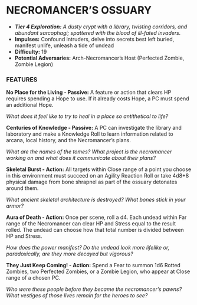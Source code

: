# NECROMANCER’S OSSUARY

- ***Tier 4 Exploration:*** *A dusty crypt with a library, twisting corridors, and abundant sarcophagi; spattered with the blood of ill-fated invaders.*
- **Impulses:** Confound intruders, delve into secrets best left buried, manifest unlife, unleash a tide of undead
- **Difficulty:** 19
- **Potential Adversaries:** Arch-Necromancer’s Host (Perfected Zombie, Zombie Legion)

### FEATURES

**No Place for the Living - Passive:** A feature or action that clears HP requires spending a Hope to use. If it already costs Hope, a PC must spend an additional Hope.

  *What does it feel like to try to heal in a place so antithetical to life?*

**Centuries of Knowledge - Passive:** A PC can investigate the library and laboratory and make a Knowledge Roll to learn information related to arcana, local history, and the Necromancer’s plans.

  *What are the names of the tomes? What project is the necromancer working on and what does it communicate about their plans?*

**Skeletal Burst - Action:** All targets within Close range of a point you choose in this environment must succeed on an Agility Reaction Roll or take 4d8+8 physical damage from bone shrapnel as part of the ossuary detonates around them.

  *What ancient skeletal architecture is destroyed? What bones stick in your armor?*

**Aura of Death - Action:** Once per scene, roll a d4. Each undead within Far range of the Necromancer can clear HP and Stress equal to the result rolled. The undead can choose how that total number is divided between HP and Stress.

  *How does the power manifest? Do the undead look more lifelike or, paradoxically, are they more decayed but vigorous?*

**They Just Keep Coming! - Action:** Spend a Fear to summon 1d6 Rotted Zombies, two Perfected Zombies, or a Zombie Legion, who appear at Close range of a chosen PC.

  *Who were these people before they became the necromancer’s pawns? What vestiges of those lives remain for the heroes to see?*
